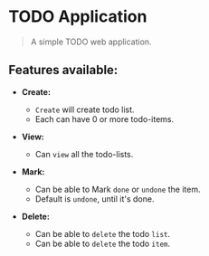 # TODO Application

> A simple TODO web application.

## Features available:

- **Create:**
  - `Create` will create todo list.
  - Each can have 0 or more todo-items.

- **View:**
  - Can `view` all the todo-lists.

- **Mark:**
  - Can be able to Mark `done` or `undone` the item.
  - Default is `undone`, until it's done.

- **Delete:**
  - Can be able to `delete` the todo `list`.
  - Can be able to `delete` the todo `item`.